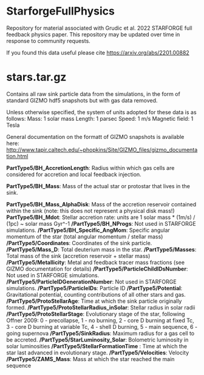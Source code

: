 # StarforgeFullPhysics
Repository for material associated with Grudic et al. 2022 STARFORGE full feedback physics paper. This repository may be updated over time in response to community requests.

If you found this data useful please cite https://arxiv.org/abs/2201.00882

# stars.tar.gz

Contains all raw sink particle data from the simulations, in the form of standard GIZMO hdf5 snapshots but with gas data removed. 

Unless otherwise specified, the system of units adopted for these data is as follows:
Mass: 1 solar mass
Length: 1 parsec
Speed: 1 m/s
Magnetic field: 1 Tesla

General documentation on the formatt of GIZMO snapshots is available here: http://www.tapir.caltech.edu/~phopkins/Site/GIZMO_files/gizmo_documentation.html

**PartType5/BH_AccretionLength**: Radius within which gas cells are considered for accretion and local feedback injection.

**PartType5/BH_Mass**: Mass of the actual star or protostar that lives in the sink.

**PartType5/BH_Mass_AlphaDisk**: Mass of the accretion reservoir contained within the sink (note: this does not represent a physical disk mass!)
**PartType5/BH_Mdot**: Stellar accretion rate: units are 1 solar mass * (1m/s) / (1pc) ~ solar mass Gyr^-1
**/PartType5/BH_NProgs**: Not used in STARFORGE simulations.
**/PartType5/BH_Specific_AngMom**: Specific angular momentum of the star (total angular momentum / stellar mass)
**/PartType5/Coordinates**: Coordinates of the sink particle.
**/PartType5/Mass_D**: Total deuterium mass in the star.
**/PartType5/Masses**: Total mass of the sink (accretion reservoir + stellar mass)
**/PartType5/Metallicity**: Metal and feedback tracer mass fractions (see GIZMO documentation for details)
**/PartType5/ParticleChildIDsNumber**: Not used in STARFORGE simulations.
**/PartType5/ParticleIDGenerationNumber**: Not used in STARFORGE simulations.
**/PartType5/ParticleIDs**: Particle ID
**/PartType5/Potential**: Gravitational potential, counting contributions of all other stars and gas.
**/PartType5/ProtoStellarAge**: Time at which the sink particle originally formed.
**/PartType5/ProtoStellarRadius_inSolar**: Stellar radius in solar radii
**/PartType5/ProtoStellarStage**: Evolutionary stage of the star, following Offner 2009: 0 - precollapse, 1 - no burning, 2 - core D burning at fixed Tc, 3 - core D burning at variable Tc, 4 - shell D burning, 5 - main sequence, 6 - going supernova
**/PartType5/SinkRadius**: Maximum radius for a gas cell to be accreted.
**/PartType5/StarLuminosity_Solar**: Bolometric luminosity in solar luminosities
**/PartType5/StellarFormationTime** : Time at which the star last advanced in evolutionary stage.
**/PartType5/Velocities**: Velocity
**/PartType5/ZAMS_Mass**: Mass at which the star reached the main sequence
